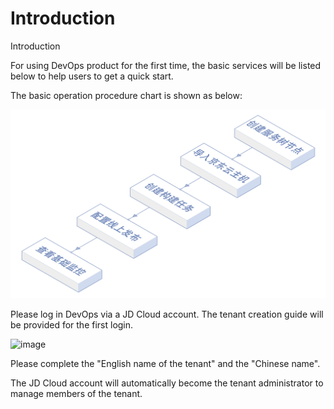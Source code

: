 # Introduction

Introduction

For using DevOps product for the first time, the basic services will be listed below to help users to get a quick start.

The basic operation procedure chart is shown as below:

![image](https://github.com/jdcloudcom/cn/blob/DevOps/image/DevOps/Getting-Started1.png)

Please log in DevOps via a JD Cloud account. The tenant creation guide will be provided for the first login.

![image](https://github.com/jdcloudcom/cn/blob/DevOps/image/DevOps/Starting2.png)

Please complete the "English name of the tenant" and the "Chinese name".

The JD Cloud account will automatically become the tenant administrator to manage members of the tenant.
